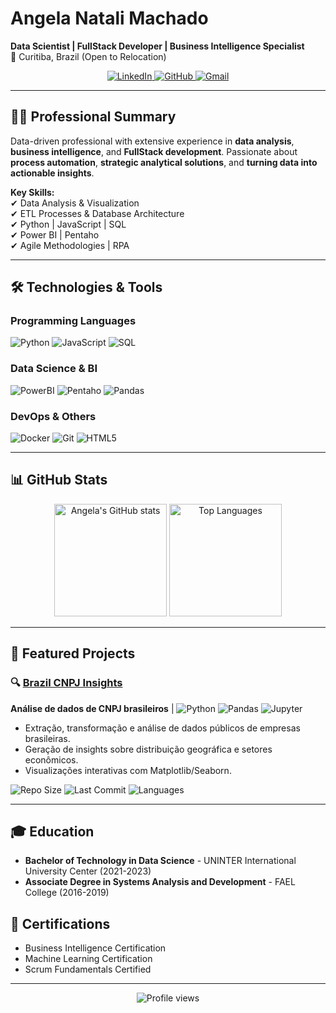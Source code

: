 # Angela Natali Machado

**Data Scientist | FullStack Developer | Business Intelligence Specialist**  
📍 Curitiba, Brazil (Open to Relocation)  

<div align="center">
  <a href="https://linkedin.com/in/angela-nmachado" target="_blank">
    <img src="https://img.shields.io/badge/LinkedIn-0077B5?style=for-the-badge&logo=linkedin&logoColor=white" alt="LinkedIn">
  </a>
  <a href="https://github.com/AngelaMachado90" target="_blank">
    <img src="https://img.shields.io/badge/GitHub-181717?style=for-the-badge&logo=github&logoColor=white" alt="GitHub">
  </a>
  <a href="mailto:angela.machado02022@gmail.com">
    <img src="https://img.shields.io/badge/Gmail-D44638?style=for-the-badge&logo=gmail&logoColor=white" alt="Gmail">
  </a>
</div>

---

## 👩‍💻 Professional Summary  
Data-driven professional with extensive experience in **data analysis**, **business intelligence**, and **FullStack development**. Passionate about **process automation**, **strategic analytical solutions**, and **turning data into actionable insights**.  

**Key Skills:**  
✔ Data Analysis & Visualization  
✔ ETL Processes & Database Architecture  
✔ Python | JavaScript | SQL  
✔ Power BI | Pentaho  
✔ Agile Methodologies | RPA  

---

## 🛠️ Technologies & Tools  

### Programming Languages  
![Python](https://img.shields.io/badge/Python-3776AB?style=flat&logo=python&logoColor=white)
![JavaScript](https://img.shields.io/badge/JavaScript-F7DF1E?style=flat&logo=javascript&logoColor=black)
![SQL](https://img.shields.io/badge/SQL-4479A1?style=flat&logo=postgresql&logoColor=white)

### Data Science & BI  
![PowerBI](https://img.shields.io/badge/Power_BI-F2C811?style=flat&logo=powerbi&logoColor=black)
![Pentaho](https://img.shields.io/badge/Pentaho-FF6D70?style=flat&logoColor=white)
![Pandas](https://img.shields.io/badge/Pandas-150458?style=flat&logo=pandas&logoColor=white)

### DevOps & Others  
![Docker](https://img.shields.io/badge/Docker-2496ED?style=flat&logo=docker&logoColor=white)
![Git](https://img.shields.io/badge/Git-F05032?style=flat&logo=git&logoColor=white)
![HTML5](https://img.shields.io/badge/HTML5-E34F26?style=flat&logo=html5&logoColor=white)

---

## 📊 GitHub Stats  

<div align="center">
  <img height="180em" src="https://github-readme-stats.vercel.app/api?username=AngelaMachado90&show_icons=true&theme=dracula&count_private=true" alt="Angela's GitHub stats" />
  <img height="180em" src="https://github-readme-stats.vercel.app/api/top-langs/?username=AngelaMachado90&layout=compact&theme=dracula" alt="Top Languages" />
</div>

---

## 📌 Featured Projects  

### 🔍 [Brazil CNPJ Insights](https://github.com/AngelaMachado90/brazil-cnpj-insights)
**Análise de dados de CNPJ brasileiros** | ![Python](https://img.shields.io/badge/-Python-3776AB?logo=python) ![Pandas](https://img.shields.io/badge/-Pandas-150458?logo=pandas) ![Jupyter](https://img.shields.io/badge/-Jupyter-F37626?logo=jupyter)  
- Extração, transformação e análise de dados públicos de empresas brasileiras.  
- Geração de insights sobre distribuição geográfica e setores econômicos.  
- Visualizações interativas com Matplotlib/Seaborn.  

![Repo Size](https://img.shields.io/github/repo-size/AngelaMachado90/brazil-cnpj-insights) 
![Last Commit](https://img.shields.io/github/last-commit/AngelaMachado90/brazil-cnpj-insights)
![Languages](https://img.shields.io/github/languages/top/AngelaMachado90/brazil-cnpj-insights)

---

## 🎓 Education  
- **Bachelor of Technology in Data Science** - UNINTER International University Center (2021-2023)  
- **Associate Degree in Systems Analysis and Development** - FAEL College (2016-2019)  

## 📜 Certifications  
- Business Intelligence Certification  
- Machine Learning Certification  
- Scrum Fundamentals Certified  

---

<div align="center">
  <img src="https://komarev.com/ghpvc/?username=AngelaMachado90&color=blueviolet" alt="Profile views" />
</div>
